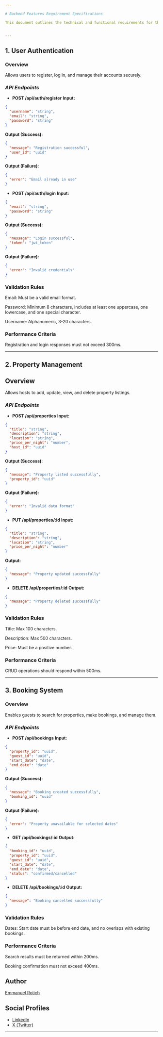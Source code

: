 ```yaml
---

# Backend Features Requirement Specifications

This document outlines the technical and functional requirements for the backend features of the system.


---
```


## 1. User Authentication

### Overview

Allows users to register, log in, and manage their accounts securely.

### *API Endpoints*

- **POST /api/auth/register**
**Input:**
``` json
{
  "username": "string",
  "email": "string",
  "password": "string"
}
```
**Output (Success):**
```json
{
  "message": "Registration successful",
  "user_id": "uuid"
}
```
**Output (Failure):**
```json
{
  "error": "Email already in use"
}
```
- **POST /api/auth/login**
**Input:**
```json
{
  "email": "string",
  "password": "string"
}
```
**Output (Success):**
```json
{
  "message": "Login successful",
  "token": "jwt_token"
}
```
**Output (Failure):**
```json
{
  "error": "Invalid credentials"
}
```

### Validation Rules

Email: Must be a valid email format.

Password: Minimum 8 characters, includes at least one uppercase, one lowercase, and one special character.

Username: Alphanumeric, 3-20 characters.


### Performance Criteria

Registration and login responses must not exceed 300ms.



---

## 2. Property Management

## Overview

Allows hosts to add, update, view, and delete property listings.

### *API Endpoints*

- **POST /api/properties**
**Input:**
```json
{
  "title": "string",
  "description": "string",
  "location": "string",
  "price_per_night": "number",
  "host_id": "uuid"
}
```
**Output (Success):**
```json
{
  "message": "Property listed successfully",
  "property_id": "uuid"
}
```
**Output (Failure):**
```json
{
  "error": "Invalid data format"
}
```
- **PUT /api/properties/:id**
**Input:**
```json
{
  "title": "string",
  "description": "string",
  "location": "string",
  "price_per_night": "number"
}
```
**Output:**
```json
{
  "message": "Property updated successfully"
}
```
- **DELETE /api/properties/:id**
**Output:**
```json
{
  "message": "Property deleted successfully"
}
```

### Validation Rules

Title: Max 100 characters.

Description: Max 500 characters.

Price: Must be a positive number.


### Performance Criteria

CRUD operations should respond within 500ms.



---

## 3. Booking System

### Overview

Enables guests to search for properties, make bookings, and manage them.

### *API Endpoints*

- **POST /api/bookings**
**Input:**
```json
{
  "property_id": "uuid",
  "guest_id": "uuid",
  "start_date": "date",
  "end_date": "date"
}
```
**Output (Success):**
```json
{
  "message": "Booking created successfully",
  "booking_id": "uuid"
}
```
**Output (Failure):**
```json
{
  "error": "Property unavailable for selected dates"
}
```
- **GET /api/bookings/:id**
**Output:**
```json
{
  "booking_id": "uuid",
  "property_id": "uuid",
  "guest_id": "uuid",
  "start_date": "date",
  "end_date": "date",
  "status": "confirmed/cancelled"
}
```
- **DELETE /api/bookings/:id**
**Output:**
```json
{
  "message": "Booking cancelled successfully"
}
```

### Validation Rules

Dates: Start date must be before end date, and no overlaps with existing bookings.


### Performance Criteria

Search results must be returned within 200ms.

Booking confirmation must not exceed 400ms.


## Author

[Emmanuel Rotich](https;//github.com/mikemanuu)  

## Social Profiles

- [LinkedIn](https://www.linkedin.com/in/rotich-emmanuel-14ba25188)  
- [X (Twitter)](https://twitter.com/mikemanuu)


---
